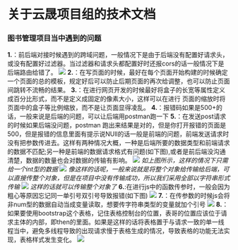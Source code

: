 # 关于云晟项目组的技术文档
### 图书管理项目当中遇到的问题
**1.**：前后端对接时候遇到的跨域问题，一般情况下是由于后端没有配置好请求头，或没有配置好过滤器。当过滤器和请求头都配置好时还报cors的话一般情况下是后端路由给错了。
<img src="https://200307yjt.oss-cn-beijing.aliyuncs.com/psd/%E5%B1%8F%E5%B9%95%E6%88%AA%E5%9B%BE%202023-03-28%20110358.png">
**2.**：在写页面的时候，最好在每个页面开始构建的时候确定一个页面的总的模板，规定好后可以防止后期页面的再次给调整，也可以防止页面间跳转不流畅的结果。
**3.**：在进行网页开发的时候最好将盒子的长宽等属性定义成百分比形式，而不是定义成固定的像素大小，这样可以在进行
页面的缩放时将页面中的盒子等比例缩放，而不是让页面显得凌乱。
**4.**：报错码如果是500+的话，一般来说是后端的问题，可以让后端用postman跑一下
**5.**：在发送post请求的时候如果后端没问题，postman 跑出来结果是对的，但是你打开报错的页面是500，但是报错的信息里面有提示说NUll的话一般是前端的问题，前端发送请求时没有把参数传进去。这样有两种情况大概，一种是后端所要的数据类型和前端请求的数据不匹配;另一种是前端的数据请求格式有问题(如下图),或者是前后端没沟通清楚，数据的数量也会对数据的传输有影响。
<img src="https://200307yjt.oss-cn-beijing.aliyuncs.com/psd/%E5%B1%8F%E5%B9%95%E6%88%AA%E5%9B%BE%202023-03-28%20113049.png">
*如上图所示，这样的情况下只需给一个int型的数据*
<img src="https://200307yjt.oss-cn-beijing.aliyuncs.com/psd/%E5%B1%8F%E5%B9%95%E6%88%AA%E5%9B%BE%202023-03-28%20112941.png">
*像这样的话呢，一般来说就是将整个对象给传输给后端，可以直接传整个对象，但是在项目中没有传输成功，所以我们采用全部以字符串形式传输*
<img src="https://200307yjt.oss-cn-beijing.aliyuncs.com/psd/%E5%B1%8F%E5%B9%95%E6%88%AA%E5%9B%BE%202023-03-28%20114425.png">
*这样的话就可以传输整个对象了*
**6.**:在进行js中的函数传参时，一般会因为粗心等原因忘记同一单引号双引号导致报错(如下图)
<img src="https://200307yjt.oss-cn-beijing.aliyuncs.com/psd/QQ%E5%9B%BE%E7%89%8720230328114335.jpg">
**7.**：在传参数的时候js会将非num型的数据自动当成变量读取，想要传字符串类型的变量就加个引号
<img src="https://200307yjt.oss-cn-beijing.aliyuncs.com/psd/QQ%E5%9B%BE%E7%89%8720230328115118.jpg">
**8.**：如果要使用bootstrap这个表格，记住表格控制台的位置，表哥的位置应该位于请求主体的内部，即then的里面。如果是这样的话将表格置于与请求一致的单一线程当中，避免多线程导致的出现请求慢于表格生成的情况，导致表格的功能无法实现，表格样式发生变化。
<img src="https://200307yjt.oss-cn-beijing.aliyuncs.com/psd/%E5%B1%8F%E5%B9%95%E6%88%AA%E5%9B%BE%202023-03-27%20151559.png">